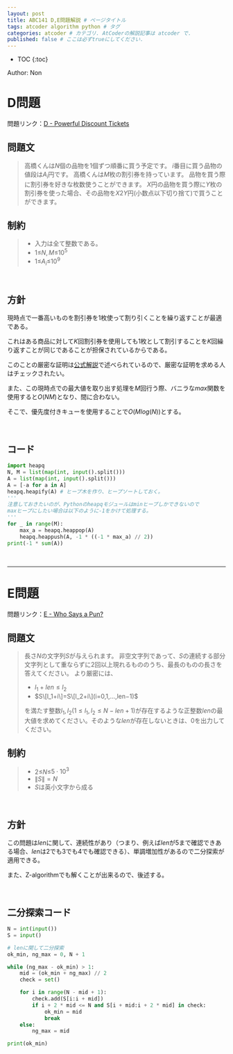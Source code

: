 ```yaml
---
layout: post
title: ABC141 D,E問題解説 # ページタイトル
tags: atcoder algorithm python # タグ
categories: atcoder # カテゴリ. AtCoderの解説記事は atcoder で.
published: false # ここは必ずtrueにしてください.
---
```



* TOC
{:toc}

Author: Non <!-- 自分の名前 -->

<!-- ↓↓↓↓↓ 記事内容 ↓↓↓↓↓ -->
# D問題

問題リンク：<a href="https://atcoder.jp/contests/abc141/tasks/abc141_d" target="_blank">D - Powerful Discount Tickets</a>

## 問題文

> 高橋くんは$N$個の品物を$1$個ずつ順番に買う予定です。
> $i$番目に買う品物の値段は$A_i$円です。
> 高橋くんは$M$枚の割引券を持っています。
> 品物を買う際に割引券を好きな枚数使うことができます。
> $X$円の品物を買う際に$Y$枚の割引券を使った場合、その品物を$X2Y$円$($小数点以下切り捨て$)$で買うことができます。

## 制約

> - 入力は全て整数である。
> - $1$≤$N,M$≤$10^5$
> - $1$≤$A_i$≤$10^9$

<br>

## 方針

現時点で一番高いものを割引券を1枚使って割り引くことを繰り返すことが最適である。

これはある商品に対して$K$回割引券を使用しても1枚として割引することを$K$回繰り返すことが同じであることが担保されているからである。

このことの厳密な証明は<a href="https://img.atcoder.jp/abc141/editorial.pdf" target="_blank">公式解説</a>で述べられているので、厳密な証明を求める人はチェックされたい。

また、この現時点での最大値を取り出す処理を$M$回行う際、バニラな$max$関数を使用すると$O(NM)$となり、間に合わない。

そこで、優先度付きキューを使用することで$O(M log(N))$とする。

<br>

## コード

```python
import heapq
N, M = list(map(int, input().split()))
A = list(map(int, input().split()))
A = [-a for a in A]
heapq.heapify(A) # ヒープ木を作り、ヒープソートしておく。
'''
注意しておきたいのが、Pythonのheapqモジュールはminヒープしかできないので
maxヒープにしたい場合は以下のように-1をかけて処理する。
'''
for _ in range(M):
    max_a = heapq.heappop(A)
    heapq.heappush(A, -1 * ((-1 * max_a) // 2))
print(-1 * sum(A))
```

<br>

---

# E問題

問題リンク：<a href="https://atcoder.jp/contests/abc141/tasks/abc141_e" target="_blank">E - Who Says a Pun?</a>

## 問題文

> 長さ$N$の文字列$S$が与えられます。
> 非空文字列であって、$S$の連続する部分文字列として重ならずに$2$回以上現れるもののうち、最長のものの長さを答えてください。
> より厳密には、
> - $l_1+len≤l_2$
> - $S\[l_1+i\]=S\[l_2+i\](i=0,1,...,len−1)$
> 
> を満たす整数$l_1,l_2(1≤l_1,l_2≤N−len+1)$が存在するような正整数$len$の最大値を求めてください。そのような$len$が存在しないときは、$0$を出力してください。

## 制約

> - $2$≤$N$≤$5\cdot10^3$
> - $\|S\|=N$
> - $S$は英小文字から成る

<br>

## 方針

この問題は$len$に関して、連続性があり（つまり、例えば$len$が5まで確認できある場合、$len$は2でも3でも4でも確認できる）、単調増加性があるので二分探索が適用できる。

また、Z-algorithmでも解くことが出来るので、後述する。

<br>

## 二分探索コード

```python
N = int(input())
S = input()

# lenに関して二分探索
ok_min, ng_max = 0, N + 1

while (ng_max - ok_min) > 1:
    mid = (ok_min + ng_max) // 2
    check = set()

    for i in range(N - mid + 1):
        check.add(S[i:i + mid])
        if i + 2 * mid <= N and S[i + mid:i + 2 * mid] in check:
            ok_min = mid
            break
    else:
        ng_max = mid

print(ok_min)
```







[foobarpiyopiyo]:{{"/foo/bar/piyo/piyo"|prepend:site.url}}

